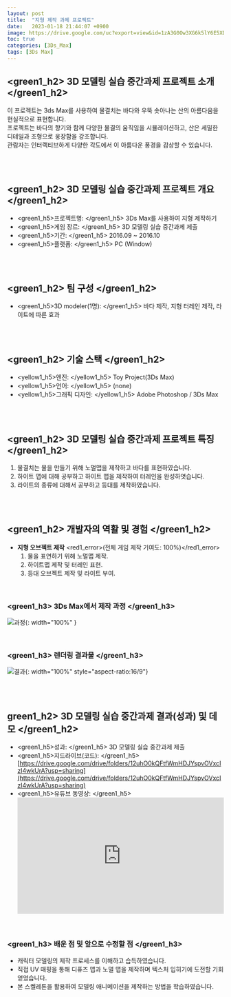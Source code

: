 ```yaml
---
layout: post
title:  "지형 제작 과제 프로젝트"
date:   2023-01-18 21:44:07 +0900
image: https://drive.google.com/uc?export=view&id=1zA3G0Ow3XG6k5lY6E5XD8beNcn7_EzPI
toc: true
categories: [3Ds_Max]
tags: [3Ds Max]
---
```


## <green1_h2> 3D 모델링 실습 중간과제 프로젝트 소개 </green1_h2>

이 프로젝트는 3ds Max를 사용하여 물결치는 바다와 우뚝 솟아나는 산의 아름다움을 현실적으로 표현합니다.  
프로젝트는 바다의 향기와 함께 다양한 물결의 움직임을 시뮬레이션하고, 산은 세밀한 디테일과 조형으로 웅장함을 강조합니다.  
관람자는 인터랙티브하게 다양한 각도에서 이 아름다운 풍경을 감상할 수 있습니다.

<br>
<br>

## <green1_h2> 3D 모델링 실습 중간과제 프로젝트 개요 </green1_h2>

- <span><green1_h5>프로젝트명: </green1_h5> 3Ds Max를 사용하여 지형 제작하기</span>
- <span><green1_h5>게임 장르: </green1_h5> 3D 모델링 실습 중간과제 제출 </span>
- <span><green1_h5>기간: </green1_h5> 2016.09 ~ 2016.10 </span>
- <span><green1_h5>플랫폼: </green1_h5> PC (Window)</span> 

<br>
<br>

## <green1_h2> 팀 구성 </green1_h2>

- <span><green1_h5>3D modeler(1명): </green1_h5> 바다 제작, 지형 터레인 제작, 라이트에 따른 효과</span>

<br>
<br>

## <green1_h2> 기술 스택 </green1_h2>

- <span><yellow1_h5>엔진: </yellow1_h5> Toy Project(3Ds Max) </span>
- <span><yellow1_h5>언어: </yellow1_h5> (none)</span>
- <span><yellow1_h5>그래픽 디자인: </yellow1_h5> Adobe Photoshop / 3Ds Max</span>

<br>
<br>

## <green1_h2> 3D 모델링 실습 중간과제 프로젝트 특징 </green1_h2>

1. 물결치는 물을 만들기 위해 노멀맵을 제작하고 바다를 표현하였습니다.
2. 하이트 맵에 대해 공부하고 하이트 맵을 제작하여 터레인을 완성하엿습니다.
3. 라이트의 종류에 대해서 공부하고 등대를 제작하였습니다. 

<br>
<br>

## <green1_h2> 개발자의 역활 및 경험 </green1_h2>

- **지형 오브젝트 제작** <span><red1_error>(전체 게임 제작 기여도: 100%)</red1_error></span>
    1. 물을 표연하기 위해 노멀맵 제작.
    2. 하이트맵 제작 및 터레인 표현.
    3. 등대 오브젝트 제작 및 라이트 부여. 

<br>

### <green1_h3> 3Ds Max에서 제작 과정 </green1_h3>

![과정](https://drive.google.com/uc?export=view&id=1dEY-jxfqfoyiiz_VIGNkQJPnHbvs7Vvd){: width="100%" }

<br>

### <green1_h3> 렌더링 결과물 </green1_h3>

![결과](https://drive.google.com/uc?export=view&id=1zA3G0Ow3XG6k5lY6E5XD8beNcn7_EzPI){: width="100%" style="aspect-ratio:16/9"}

<br>
<br>

## green1_h2> 3D 모델링 실습 중간과제 결과(성과) 및 데모 </green1_h2>

- <span><green1_h5>성과: </green1_h5> 3D 모델링 실습 중간과제 제출 </span>
- <span><green1_h5>지드라이브(코드): </green1_h5> [https://drive.google.com/drive/folders/12uhO0kQFtfWmHDJYspvOVxcIzI4wkUrA?usp=sharing](https://drive.google.com/drive/folders/12uhO0kQFtfWmHDJYspvOVxcIzI4wkUrA?usp=sharing) </span>
- <green1_h5>유튜브 동영상: </green1_h5> 
    <iframe width="100%" style="aspect-ratio:16/9" src="https://www.youtube.com/embed/A9ERGLN2aQs" title="3ds_Max_midterm_assignment" frameborder="0" allow="accelerometer; autoplay; clipboard-write; encrypted-media; gyroscope; picture-in-picture; web-share" allowfullscreen></iframe>

<br>

### <green1_h3> 배운 점 및 앞으로 수정할 점 </green1_h3>

- 캐릭터 모델링의 제작 프로세스를 이해하고 습득하였습니다.
- 직접 UV 매핑을 통해 디퓨즈 맵과 노멀 맵을 제작하며 텍스처 입히기에 도전할 기회 얻었습니다.
- 본 스켈레톤을 활용하여 모델링 애니메이션을 제작하는 방법을 학습하였습니다.


